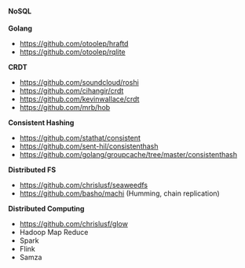 #### NoSQL

**Golang**

- https://github.com/otoolep/hraftd
- https://github.com/otoolep/rqlite

**CRDT**

- https://github.com/soundcloud/roshi
- https://github.com/cihangir/crdt
- https://github.com/kevinwallace/crdt
- https://github.com/mrb/hob

**Consistent Hashing**

- https://github.com/stathat/consistent
- https://github.com/sent-hil/consistenthash
- https://github.com/golang/groupcache/tree/master/consistenthash

**Distributed FS**

- https://github.com/chrislusf/seaweedfs
- https://github.com/basho/machi (Humming, chain replication)

**Distributed Computing**

- https://github.com/chrislusf/glow
- Hadoop Map Reduce
- Spark
- Flink
- Samza

